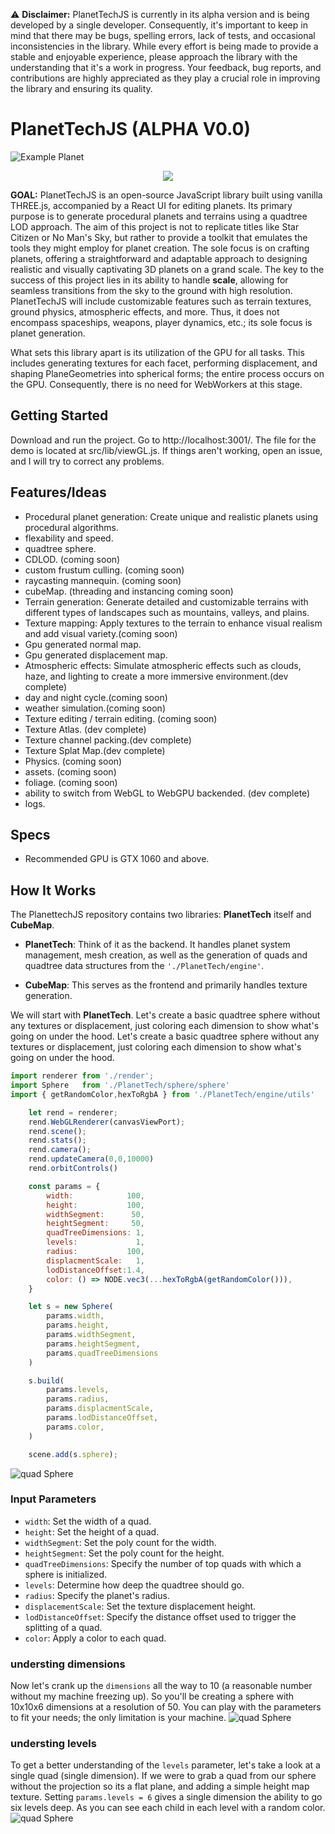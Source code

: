 ⚠️ **Disclaimer:** PlanetTechJS is currently in its alpha version and is being developed by a single developer. Consequently, it's important to keep in mind that there may be bugs, spelling errors, lack of tests, and occasional inconsistencies in the library. While every effort is being made to provide a stable and enjoyable experience, please approach the library with the understanding that it's a work in progress. Your feedback, bug reports, and contributions are highly appreciated as they play a crucial role in improving the library and ensuring its quality.


# PlanetTechJS (ALPHA V0.0) 
![Example Planet](./public/readmeImg/example-planet.png)

<p align="center">
  <img src="./public/readmeImg/img6.png" />
</p>


**GOAL:**
PlanetTechJS is an open-source JavaScript library built using vanilla THREE.js, accompanied by a React UI for editing planets. Its primary purpose is to generate procedural planets and terrains using a quadtree LOD approach. The aim of this project is not to replicate titles like Star Citizen or No Man's Sky, but rather to provide a toolkit that emulates the tools they might employ for planet creation. The sole focus is on crafting planets, offering a straightforward and adaptable approach to designing realistic and visually captivating 3D planets on a grand scale. The key to the success of this project lies in its ability to handle **scale**, allowing for seamless transitions from the sky to the ground with high resolution. PlanetTechJS will include customizable features such as terrain textures, ground physics, atmospheric effects, and more. Thus, it does not encompass spaceships, weapons, player dynamics, etc.; its sole focus is planet generation.

What sets this library apart is its utilization of the GPU for all tasks. This includes generating textures for each facet, performing displacement, and shaping PlaneGeometries into spherical forms; the entire process occurs on the GPU. Consequently, there is no need for WebWorkers at this stage.

## Getting Started
Download and run the project. Go to http://localhost:3001/. The file for the demo is located at src/lib/viewGL.js. If things aren't working, open an issue, and I will try to correct any problems.


## Features/Ideas
- Procedural planet generation: Create unique and realistic planets using procedural algorithms.
- flexability and speed.
- quadtree sphere.
- CDLOD. (coming soon)
- custom frustum culling. (coming soon)
- raycasting mannequin. (coming soon)
- cubeMap. (threading and instancing coming soon)
- Terrain generation: Generate detailed and customizable terrains with different types of landscapes such as mountains, valleys, and plains.
- Texture mapping: Apply textures to the terrain to enhance visual realism and add visual variety.(coming soon)
- Gpu generated normal map.
- Gpu generated displacement map.
- Atmospheric effects: Simulate atmospheric effects such as clouds, haze, and lighting to create a more immersive environment.(dev complete)
- day and night cycle.(coming soon)
- weather simulation.(coming soon)
- Texture editing / terrain editing. (coming soon)
- Texture Atlas. (dev complete)
- Texture channel packing.(dev complete)
- Texture Splat Map.(dev complete)
- Physics. (coming soon)
- assets.  (coming soon)
- foliage. (coming soon)
- ability to switch from WebGL to WebGPU backended. (dev complete)
- logs.

## Specs
- Recommended GPU is GTX 1060 and above.

## How It Works
The PlanettechJS repository contains two libraries: **PlanetTech** itself and **CubeMap**.

- **PlanetTech**: Think of it as the backend. It handles planet system management, mesh creation, as well as the generation of quads and quadtree data structures from the `'./PlanetTech/engine'`.

- **CubeMap**: This serves as the frontend and primarily handles texture generation.

We will start with **PlanetTech**. Let's create a basic quadtree sphere without any textures or displacement, just coloring each dimension to show what's going on under the hood.
Let's create a basic quadtree sphere without any textures or displacement, just coloring each dimension to show what's going on under the hood.
```javascript
import renderer from './render';
import Sphere   from './PlanetTech/sphere/sphere'
import { getRandomColor,hexToRgbA } from './PlanetTech/engine/utils'

    let rend = renderer;
    rend.WebGLRenderer(canvasViewPort);
    rend.scene();
    rend.stats();
    rend.camera();
    rend.updateCamera(0,0,10000)
    rend.orbitControls()

    const params = {
        width:            100,
        height:           100,
        widthSegment:      50,
        heightSegment:     50,
        quadTreeDimensions: 1,
        levels:             1,
        radius:           100,
        displacmentScale:   1,
        lodDistanceOffset:1.4, 
        color: () => NODE.vec3(...hexToRgbA(getRandomColor())),
    }

    let s = new Sphere(
        params.width,
        params.height,
        params.widthSegment,
        params.heightSegment,
        params.quadTreeDimensions
    )

    s.build(
        params.levels,
        params.radius,
        params.displacmentScale,
        params.lodDistanceOffset,
        params.color,
    )

    scene.add(s.sphere);
```
![quad Sphere](./public/readmeImg/img2.png)

### Input Parameters

- `width`: Set the width of a quad.
- `height`: Set the height of a quad.
- `widthSegment`: Set the poly count for the width.
- `heightSegment`: Set the poly count for the height.
- `quadTreeDimensions`: Specify the number of top quads with which a sphere is initialized.
- `levels`: Determine how deep the quadtree should go.
- `radius`: Specify the planet's radius.
- `displacementScale`: Set the texture displacement height.
- `lodDistanceOffset`: Specify the distance offset used to trigger the splitting of a quad.
- `color`: Apply a color to each quad.

### understing dimensions 
Now let's crank up the `dimensions` all the way to 10 (a reasonable number without my machine freezing up). So you'll be creating a sphere with 10x10x6 dimensions at a resolution of 50. You can play with the parameters to fit your needs; the only limitation is your machine.
![quad Sphere](./public/readmeImg/img3.png)

### understing levels 
To get a better understanding of the `levels` parameter, let's take a look at a single quad (single dimension). If we were to grab a quad from our sphere without the projection so its a flat plane, and adding a simple height map texture. Setting `params.levels = 6` gives a single dimension the ability to go six levels deep. As you can see each child in each level with a random color. 
![quad Sphere](./public/readmeImg/img4.jpg)